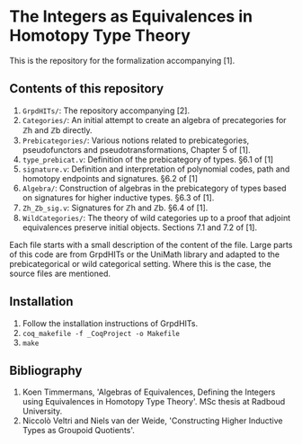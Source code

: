 # The Integers as Equivalences in Homotopy Type Theory
This is the repository for the formalization accompanying [1].


## Contents of this repository
1. `GrpdHITs/`: The repository accompanying [2].
1. `Categories/`: An initial attempt to create an algebra of precategories for ℤh and ℤb directly.
1. `Prebicategories/`: Various notions related to prebicategories, pseudofunctors and pseudotransformations, Chapter 5 of [1].
1. `type_prebicat.v`: Definition of the prebicategory of types. §6.1 of [1]
1. `signature.v`: Definition and interpretation of polynomial codes, path and homotopy endpoints and signatures. §6.2 of [1]
1. `Algebra/`: Construction of algebras in the prebicategory of types based on signatures for higher inductive types. §6.3 of [1].
1. `Zh_Zb_sig.v`: Signatures for ℤh and ℤb. §6.4 of [1].
1. `WildCategories/`: The theory of wild categories up to a proof that adjoint equivalences preserve initial objects. Sections 7.1 and 7.2 of [1].


Each file starts with a small description of the content of the file. Large parts of this code are from GrpdHITs or the UniMath library and adapted to the prebicategorical or wild categorical setting. Where this is the case, the source files are mentioned.


## Installation
1. Follow the installation instructions of GrpdHITs.
1. `coq_makefile -f _CoqProject -o Makefile`
1. `make`

## Bibliography

1. Koen Timmermans, 'Algebras of Equivalences, Defining the Integers using Equivalences in Homotopy Type Theory'. MSc thesis at Radboud University.
1. Niccolò Veltri and Niels van der Weide, 'Constructing Higher Inductive Types as Groupoid Quotients'.
